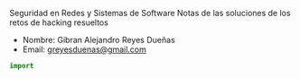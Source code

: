 Seguridad en Redes y Sistemas de Software
Notas de las soluciones de los retos de hacking resueltos

- Nombre: Gibran Alejandro Reyes Dueñas
- Email: greyesduenas@gmail.com

```python
import
```